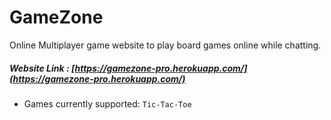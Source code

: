 # GameZone

Online Multiplayer game website to play board games online while chatting.

##### Website Link : [https://gamezone-pro.herokuapp.com/](https://gamezone-pro.herokuapp.com/)

- Games currently supported: ```Tic-Tac-Toe```
